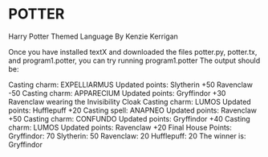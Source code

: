 # POTTER
Harry Potter Themed Language
By Kenzie Kerrigan

Once you have installed textX and downloaded the files potter.py, potter.tx, and program1.potter, you can try running program1.potter
The output should be:

Casting charm: EXPELLIARMUS
Updated points: Slytherin +50 Ravenclaw -50 
Casting charm: APPARECIUM
Updated points: Gryffindor +30 
Ravenclaw wearing the Invisibility Cloak
Casting charm: LUMOS
Updated points: Hufflepuff +20 
Casting spell: ANAPNEO
Updated points: Ravenclaw +50 
Casting charm: CONFUNDO
Updated points: Gryffindor +40 
Casting charm: LUMOS
Updated points: Ravenclaw +20 
Final House Points:
Gryffindor: 70
Slytherin: 50
Ravenclaw: 20
Hufflepuff: 20
The winner is: Gryffindor
